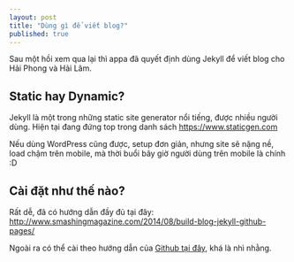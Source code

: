 ```yaml
---
layout: post
title: "Dùng gì để viết blog?"
published: true
---
```



Sau một hồi xem qua lại thì appa đã quyết định dùng Jekyll để viết blog cho Hải Phong và Hải Lâm.

## Static hay Dynamic?

Jekyll là một trong những static site generator nổi tiếng, được nhiều người dùng.
Hiện tại đang đứng top trong danh sách https://www.staticgen.com

Nếu dùng WordPress cũng được, setup đơn giản, nhưng site sẽ nặng nề, load chậm trên mobile, mà thời buổi bây giờ người dùng trên mobile là chính :D

## Cài đặt như thế nào?
Rất dễ, đã có hướng dẫn đầy đủ tại đây: 
http://www.smashingmagazine.com/2014/08/build-blog-jekyll-github-pages/

Ngoài ra có thể cài theo hướng dẫn của [Github tại đây](https://help.github.com/articles/using-jekyll-with-pages/), khá là nhì nhằng.
